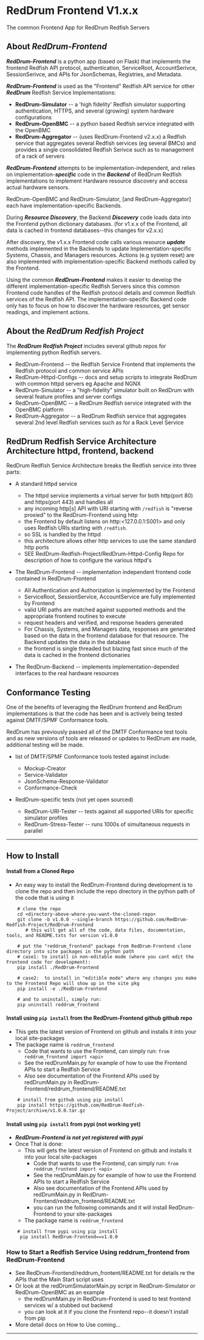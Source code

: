 # RedDrum Frontend  V1.x.x
The common Frontend App for RedDrum Redfish Servers

## About ***RedDrum-Frontend***

***RedDrum-Frontend*** is a python app (based on Flask) that implements the frontend Redfish API protocol, authentication,
ServiceRoot, AccountSerivce, SessionSerivce, and APIs for JsonSchemas, Registries, and Metadata.

***RedDrum-Frontend*** is used as the "Frontend" Redfish API service for other ***RedDrum*** Redfish Service Implementations:
*  **RedDrum-Simulator** -- a 'high fidelity' Redfish simulator supporting authentication, HTTPS, and several (growing) system hardware configurations
*  **RedDrum-OpenBMC** -- a python based Redfish service integrated with the OpenBMC
*  **RedDrum-Aggregator** -- (uses RedDrum-Frontend v2.x.x) a Redfish service that aggregates several Redfish services (eg several BMCs) and provides a single consolidated Redfish Serivce such as to management of a rack of servers

***RedDrum-Frontend*** attempts to be implementation-independent, and relies on implementation-***specific*** code
in the ***Backend*** of RedDrum Redfish implementations to implement Hardware resource discovery and access actual
hardware sensors.  

RedDrum-OpenBMC and RedDrum-Simulator, [and RedDrum-Aggregator]  each have implementation-specific Backends.

During ***Resource Discovery***, the Backend ***Discovery*** code loads data into the Frontend python dictionary databases.
(for v1.x.x of the Frontend, all data is cached in frontend databases--this changes for v2.x.x)

After discovery, the v1.x.x Frontend code calls various resource ***update*** methods implemented in the Backends to update
Implementation-specific Systems, Chassis, and Managers resources.
Actions (e.g system reset) are also implemented with implementation-specific Backend methods called by the Frontend.

Using the common ***RedDrum-Frontend*** makes it easier to develop the different implementation-specific Redfish Servers 
since this common Frontend code handles of the Redfish protocol details and common Redfish services of the Redfish API.
The implementation-specific Backend code only has to focus on how to discover the hardware resources, get sensor readings,
and implement actions.

## About the ***RedDrum Redfish Project***
The ***RedDrum Redfish Project*** includes several github repos for implementing python Redfish servers.
* RedDrum-Frontend  -- the Redfish Service Frontend that implements the Redfish protocol and common service APIs
* RedDrum-Httpd-Configs -- docs and setup scripts to integrate RedDrum with common httpd servers eg Apache and NGNX
* RedDrum-Simulator -- a "high-fidelity" simulator built on RedDrum with several feature profiles and server configs
* RedDrum-OpenBMC -- a RedDrum Redfish service integrated with the OpenBMC platform
* RedDrum-Aggregator -- a RedDrum Redfish service that aggregates several 2nd level Redfish services such as for a Rack Level Service

## RedDrum Redfish Service Architecture Architecture httpd, frontend, backend
RedDrum Redfish Service Architecture breaks the Redfish service into three parts:
* A standard httpd service 
  * The httpd service implements a virtual server for both http(port 80) and https(port 443) and handles all 
  * any incoming http[s] API with URI starting with `/redfish` is "reverse proxied" to the RedDrum-Frontend using http
  * the Frontend by default listens on http:<127.0.0.1:5001> and only uses Redfish URIs starting with `/redfish`.
  * so SSL is handled by the httpd 
  * this architecture allows other http services to use the same standard http ports
  * SEE RedDrum-Redfish-Project/RedDrum-Httpd-Config  Repo for description of how to configure the various httpd's

* The RedDrum-Frontend -- implementation independent frontend code contained in RedDrum-Frontend
  * All Authentication and Authorization is implemented by the Frontend
  * ServiceRoot, SessionService, AccountService are fully implemented by Frontend
  * valid URI paths are matched against supported methods and the appropriate frontend routines to execute
  * request headers and verified, and response headers generated
  * For Chassis, Systems, and Managers data, responses are generated based on the data in the frontend database for that resource.  The Backend updates the data in the database 
  * the frontend is single threaded but blazing fast since much of the data is cached in the frontend dictionaries

* The RedDrum-Backend -- implements implementation-depended interfaces to the real hardware resources

## Conformance Testing
One of the benefits of leveraging the RedDrum frontend and RedDrum implementations is that the code has been and is actively
being tested against DMTF/SPMF Conformance tools.  

RedDrum has previously passed all of the DMTF Conformance test tools and as new versions of tools are released or updates to
RedDrum are made, additional testing will be made. 
* list of DMTF/SPMF Conformance tools tested against include:
  * Mockup-Creator
  * Service-Validator
  * JsonSchema-Response-Validator
  * Conformance-Check

* RedDrum-specific tests (not yet open sourced)
  * RedDrum-URI-Tester -- tests against all supported URIs for specific simulator profiles
  * RedDrum-Stress-Tester -- runs 1000s of simultaneous requests in parallel


---
## How to Install
#### Install from a Cloned Repo
* An easy way to install the RedDrum-Frontend during development is to clone the repo and then include the repo directory in the python path of the code that is using it

```
    # clone the repo
    cd <directory-above-where-you-want-the-cloned-repo>
    git clone -b v1.0.0 --single-branch https://github.com/RedDrum-Redfish-Project/RedDrum-Frontend  
       # this will get all of the code, data files, documentation, tools, and README.txts for version v1.0.0

    # put the "reddrum_frontend" package from RedDrum-Frontend clone directory into site packages in the python path
    # case1: to install in non-editable mode (where you cant edit the Frontend code for development):
    pip install ./RedDrum-Frontend

    # case2:  to install in "editible mode" where any changes you make to the Frontend Repo will show up in the site pkg
    pip install -e ./RedDrum-Frontend

    # and to uninstall, simply run:
    pip uninstall reddrum_frontend
```

#### Install using `pip install` from the RedDrum-Frontend github github repo
* This gets the latest version of Frontend on github and installs it into your local site-packages
* The package name is `reddrum_frontend`
  * Code that wants to use the Frontend, can simply run: `from reddrum_frontend import <api>`
  * See the redDrumMain.py for example of how to use the Frontend APIs to start a Redfish Service
  * Also see documentation of the Frontend APIs used by redDrumMain.py in  RedDrum-Frontend/reddrum_frontend/README.txt 

```
    # install from github using pip install
    pip install https://github.com/RedDrum-Redfish-Project/archive/v1.0.0.tar.gz 

```

#### Install using `pip install` from pypi (not working yet)
* ***RedDrum-Frontend is not yet registered with pypi***
* Once That is done:
  * This will gets the latest version of Frontend on github and installs it into your local site-packages
    * Code that wants to use the Frontend, can simply run: `from reddrum_frontend import <api>`
    * See the redDrumMain.py for example of how to use the Frontend APIs to start a Redfish Service
    * Also see documentation of the Frontend APIs used by redDrumMain.py in  RedDrum-Frontend/reddrum_frontend/README.txt 
    * you can run the following commands and it will install RedDrum-Frontend to your site-packages
  * The package name is `reddrum_frontend`

```
    # install from pypi using pip install
     pip install RedDrum-Frontend==v1.0.0
```


### How to Start a Redfish Service Using reddrum_frontend from RedDrum-Frontend
* See RedDrum-Frontend/reddrum_frontent/README.txt for details re the APIs that the Main Start script uses
* Or look at the redDrumSimulatorMain.py script in RedDrum-Simulator or RedDrum-OpenBMC as an example
  * the redDrumMain.py in RedDrum-Frontend is used to test frontend services w/ a stubbed out backend
  * you can look at it if you clone the Frontend repo--it doesn't install from pip
* More detail docs on How to Use coming...
---
